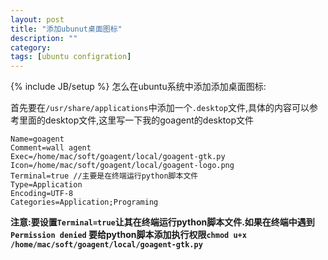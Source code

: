 ```yaml
---
layout: post
title: "添加ubunut桌面图标"
description: ""
category: 
tags: [ubuntu configration]
---
```

{% include JB/setup %}
怎么在ubuntu系统中添加添加桌面图标:

首先要在`/usr/share/applications`中添加一个`.desktop`文件,具体的内容可以参考里面的desktop文件,这里写一下我的goagent的desktop文件
	
	Name=goagent
	Comment=wall agent
	Exec=/home/mac/soft/goagent/local/goagent-gtk.py
	Icon=/home/mac/soft/goagent/local/goagent-logo.png
	Terminal=true //主要是在终端运行python脚本文件
	Type=Application
	Encoding=UTF-8
	Categories=Application;Programing

**注意:要设置`Terminal=true`让其在终端运行python脚本文件.如果在终端中遇到`Permission denied` 要给python脚本添加执行权限`chmod u+x /home/mac/soft/goagent/local/goagent-gtk.py`** 